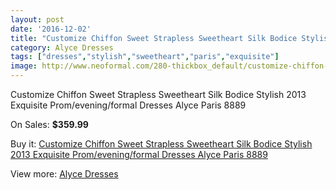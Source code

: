```yaml
---
layout: post
date: '2016-12-02'
title: "Customize Chiffon Sweet Strapless Sweetheart Silk Bodice Stylish 2013 Exquisite Prom/evening/formal Dresses Alyce Paris 8889"
category: Alyce Dresses
tags: ["dresses","stylish","sweetheart","paris","exquisite"]
image: http://www.neoformal.com/280-thickbox_default/customize-chiffon-sweet-strapless-sweetheart-silk-bodice-stylish-2013-exquisite-prom-evening-formal-dresses-alyce-paris-8889.jpg
---
```

Customize Chiffon Sweet Strapless Sweetheart Silk Bodice Stylish 2013 Exquisite Prom/evening/formal Dresses Alyce Paris 8889

On Sales: **$359.99**
<a href="https://www.neoformal.com/en/alyce-dresses/98-customize-chiffon-sweet-strapless-sweetheart-silk-bodice-stylish-2013-exquisite-prom-evening-formal-dresses-alyce-paris-8889.html"><amp-img layout="responsive" width="600" height="600" src="//www.neoformal.com/280-thickbox_default/customize-chiffon-sweet-strapless-sweetheart-silk-bodice-stylish-2013-exquisite-prom-evening-formal-dresses-alyce-paris-8889.jpg" alt="Customize Chiffon Sweet Strapless Sweetheart Silk Bodice Stylish 2013 Exquisite Prom/evening/formal Dresses Alyce Paris 8889 0" /></a>
<a href="https://www.neoformal.com/en/alyce-dresses/98-customize-chiffon-sweet-strapless-sweetheart-silk-bodice-stylish-2013-exquisite-prom-evening-formal-dresses-alyce-paris-8889.html"><amp-img layout="responsive" width="600" height="600" src="//www.neoformal.com/281-thickbox_default/customize-chiffon-sweet-strapless-sweetheart-silk-bodice-stylish-2013-exquisite-prom-evening-formal-dresses-alyce-paris-8889.jpg" alt="Customize Chiffon Sweet Strapless Sweetheart Silk Bodice Stylish 2013 Exquisite Prom/evening/formal Dresses Alyce Paris 8889 1" /></a>

Buy it: [Customize Chiffon Sweet Strapless Sweetheart Silk Bodice Stylish 2013 Exquisite Prom/evening/formal Dresses Alyce Paris 8889](https://www.neoformal.com/en/alyce-dresses/98-customize-chiffon-sweet-strapless-sweetheart-silk-bodice-stylish-2013-exquisite-prom-evening-formal-dresses-alyce-paris-8889.html "Customize Chiffon Sweet Strapless Sweetheart Silk Bodice Stylish 2013 Exquisite Prom/evening/formal Dresses Alyce Paris 8889")

View more: [Alyce Dresses](https://www.neoformal.com/en/3-alyce-dresses "Alyce Dresses")